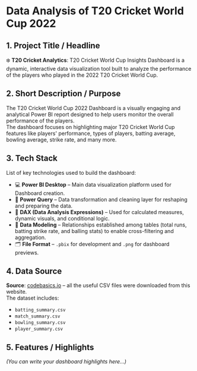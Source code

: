 # Data Analysis of T20 Cricket World Cup 2022

## 1. Project Title / Headline  
❄️ **T20 Cricket Analytics**: T20 Cricket World Cup Insights Dashboard is a dynamic, interactive data visualization tool built to analyze the performance of the players who played in the 2022 T20 Cricket World Cup.

## 2. Short Description / Purpose  
The T20 Cricket World Cup 2022 Dashboard is a visually engaging and analytical Power BI report designed to help users monitor the overall performance of the players.  
The dashboard focuses on highlighting major T20 Cricket World Cup features like players' performance, types of players, batting average, bowling average, strike rate, and many more.

## 3. Tech Stack  
List of key technologies used to build the dashboard:

- 💻 **Power BI Desktop** – Main data visualization platform used for Dashboard creation.  
- 📁 **Power Query** – Data transformation and cleaning layer for reshaping and preparing the data.  
- 🧠 **DAX (Data Analysis Expressions)** – Used for calculated measures, dynamic visuals, and conditional logic.  
- 🔗 **Data Modeling** – Relationships established among tables (total runs, batting strike rate, and balling stats) to enable cross-filtering and aggregation.  
- 🗂️ **File Format** – `.pbix` for development and `.png` for dashboard previews.

## 4. Data Source  
**Source**: [codebasics.io](https://codebasics.io) – all the useful CSV files were downloaded from this website.  
The dataset includes:
- `batting_summary.csv`
- `match_summary.csv`
- `bowling_summary.csv`
- `player_summary.csv`

## 5. Features / Highlights  
*(You can write your dashboard highlights here...)*
